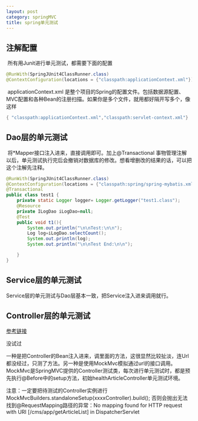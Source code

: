 ```yaml
---
layout: post
category: springMVC
title: spring单元测试
---
```


## 注解配置
​   所有用Junit进行单元测试，都需要下面的配置
```java
@RunWith(SpringJUnit4ClassRunner.class)
@ContextConfiguration(locations = {"classpath:applicationContext.xml"})
```

​   applicationContext.xml 是整个项目的Spring的配置文件。包括数据源配置、MVC配置和各种Bean的注册扫描。如果你是多个文件，就用都好隔开写多个，像这样
```java
{ "classpath:applicationContext.xml","classpath:servlet-context.xml"}
```

## Dao层的单元测试

​ 将*Mapper接口注入进来，直接调用即可。加上@Transactional 事物管理注解以后，单元测试执行完后会撤销对数据库的修改。想看增删改的结果的话，可以把这个注解先注释。

```java
@RunWith(SpringJUnit4ClassRunner.class)
@ContextConfiguration(locations = {"classpath:spring/spring-mybatis.xml","classpath:spring/spring-mvc.xml"})
@Transactional
public class test1 {
    private static Logger logger= Logger.getLogger("test1.class");
    @Resource
    private ILogDao iLogDao=null;
    @Test
    public void t1(){
        System.out.println("\n\nTest:\n\n");
        Log log=iLogDao.selectCount();
        System.out.println(log);
        System.out.println("\n\nTest End:\n\n");

    }
}

```

## Service层的单元测试
Service层的单元测试与Dao层基本一致，把Service注入进来调用就行。

## Controller层的单元测试
[参考链接](https://blog.csdn.net/u013041642/article/details/71430293)

没试过

一种是把Controller的Bean注入进来，调里面的方法，这很显然比较扯淡，连Url都没经过，只测了方法。另一种是使用MockMvc模拟通过url的接口调用。MockMvc是SpringMVC提供的Controller测试类，每次进行单元测试时，都是预先执行@Before中的setup方法，初始healthArticleController单元测试环境。 

​ 注意：一定要把待测试的Controller实例进行MockMvcBuilders.standaloneSetup(xxxxController).build(); 否则会抛出无法找到@RequestMapping路径的异常：No mapping found for HTTP request with URI [/cms/app/getArticleList] in DispatcherServlet
